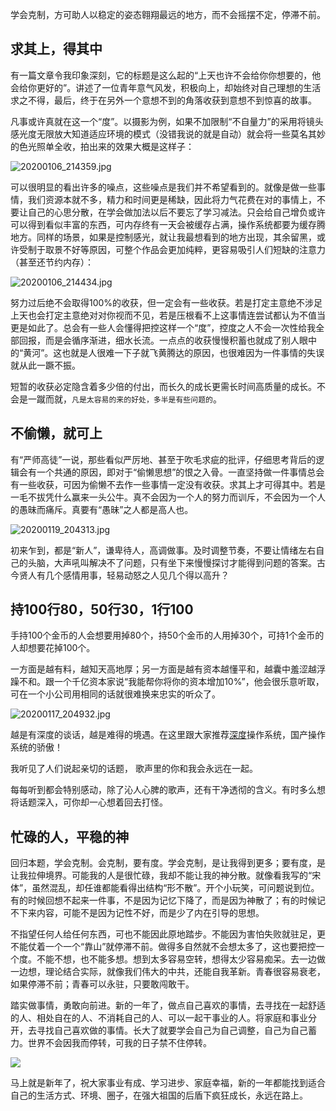 学会克制，方可助人以稳定的姿态翱翔最远的地方，而不会摇摆不定，停滞不前。

## 求其上，得其中

有一篇文章令我印象深刻，它的标题是这么起的“上天也许不会给你你想要的，他会给你更好的”。讲述了一位青年意气风发，积极向上，却始终对自己理想的生活求之不得，最后，终于在另外一个意想不到的角落收获到意想不到惊喜的故事。

凡事或许真就在这一个“度”。以摄影为例，如果不加限制“不自量力”的采用将镜头感光度无限放大知道适应环境的模式（没错我说的就是自动）就会将一些莫名其妙的色光照单全收，拍出来的效果大概是这样子：

![20200106_214359.jpg](https://imagehost-cdn.frytea.com/images/2020/01/22/20200106_214359.jpg)

可以很明显的看出许多的噪点，这些噪点是我们并不希望看到的。就像是做一些事情，我们资源本就不多，精力和时间更是稀缺，因此将力气花费在对的事情上，不要让自己的心思分散，在学会做加法以后不要忘了学习减法。只会给自己增负或许可以得到看似丰富的东西，可内存终有一天会被缓存占满，操作系统都要为缓存腾地方。同样的场景，如果是控制感光，就让我最想看到的地方出现，其余留黑，或许受制于取景不好等原因，可整个作品会更加纯粹，更容易吸引人们短缺的注意力（甚至还节约内存）：

![20200106_214434.jpg](https://imagehost-cdn.frytea.com/images/2020/01/22/20200106_214434.jpg)

努力过后绝不会取得100%的收获，但一定会有一些收获。若是打定主意绝不涉足上天也会打定主意绝对对你视而不见，若是压根看不上这事情连尝试都认为不值当更是如此了。总会有一些人会懂得把控这样一个“度”，控度之人不会一次性给我全部回报，而是会循序渐进，细水长流。一点点的收获慢慢积蓄也就成了别人眼中的“黄河”。这也就是人很难一下子就飞黄腾达的原因，也很难因为一件事情的失误就从此一蹶不振。

短暂的收获必定隐含着多少倍的付出，而长久的成长更需长时间高质量的成长。不会是一蹴而就，`凡是太容易的来的好处，多半是有些问题的`。


## 不偷懒，就可上

有“严师高徒”一说，那些看似严厉地、甚至于吹毛求疵的批评，仔细思考背后的逻辑会有一个共通的原因，即对于“偷懒思想”的恨之入骨。一直坚持做一件事情总会有一些收获，可因为偷懒不去作一些事情一定没有收获。求其上才可得其中。若是一毛不拔凭什么赢来一头公牛。真不会因为一个人的努力而训斥，不会因为一个人的愚昧而痛斥。真要有“愚昧”之人都是高人也。

![20200119_204313.jpg](https://imagehost-cdn.frytea.com/images/2020/01/19/20200119_204313.jpg)

初来乍到，都是“新人”，谦卑待人，高调做事。及时调整节奏，不要让情绪左右自己的头脑，大声吼叫解决不了问题，只有坐下来慢慢探讨才能得到问题的答案。古今贤人有几个感情用事，轻易动怒之人见几个得以高升？

## 持100行80，50行30，1行100

手持100个金币的人会想要用掉80个，持50个金币的人用掉30个，可持1个金币的人却想要花掉100个。

一方面是越有料，越知天高地厚；另一方面是越有资本越懂平和，越囊中羞涩越浮躁不和。跟一个千亿资本家说“我能帮你将你的资本增加10%”，他会很乐意听取，可在一个小公司用相同的话就很难换来忠实的听众了。

![20200117_204932.jpg](https://imagehost-cdn.frytea.com/images/2020/01/17/20200117_204932.jpg)

越是有深度的谈话，越是难得的境遇。在这里跟大家推荐[深度](https://www.deepin.org/)操作系统，国产操作系统的骄傲！

我听见了人们说起亲切的话题，
歌声里的你和我会永远在一起。

每每听到都会特别感动，除了沁人心脾的歌声，还有干净透彻的含义。有时多么想将话题深入，可你却一心想着回去打怪。

## 忙碌的人，平稳的神

回归本题，学会克制。会克制，要有度。学会克制，是让我得到更多；要有度，是让我拉伸境界。可能我的人是很忙碌，我却不能让我的神分散。就像看我写的“宋体”，虽然混乱，却任谁都能看得出结构“形不散”。开个小玩笑，可问题说到位。有的时候回想不起来一件事，不是因为记忆下降了，而是因为神散了；有的时候记不下来内容，可能不是因为记性不好，而是少了内在引导的思想。

不指望任何人给任何东西，可也不能因此原地踏步。不能因为害怕失败就驻足，更不能仗着一个一个“靠山”就停滞不前。做得多自然就不会想太多了，这也要把控一个度。不能不想，也不能多想。想到太多容易空转，想得太少容易痴呆。去一边做一边想，理论结合实际，就像我们伟大的中共，还能自我革新。青春很容易衰老，如果停滞不前；青春可以永驻，只要敢闯敢干。

踏实做事情，勇敢向前进。新的一年了，做点自己喜欢的事情，去寻找在一起舒适的人、相处自在的人、不消耗自己的人、可以一起干事业的人。将家庭和事业分开，去寻找自己喜欢做的事情。长大了就要学会自己为自己调整，自己为自己蓄力。世界不会因我而停转，可我的日子禁不住停转。

![](https://imagehost-cdn.frytea.com/images/2020/01/17/20200117_201022.md.jpg)

马上就是新年了，祝大家事业有成、学习进步、家庭幸福，新的一年都能找到适合自己的生活方式、环境、圈子，在强大祖国的后盾下疯狂成长，永远在路上。
